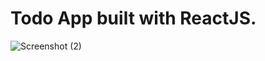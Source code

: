 # Todo App built with ReactJS.

![Screenshot (2)](https://user-images.githubusercontent.com/42185328/168666140-ee69df0b-772f-4ef7-8db0-48db4cf7bd4a.png)
